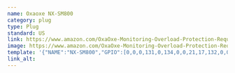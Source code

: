```yaml
---
name: Oxaoxe NX-SM800
category: plug
type: Plug
standard: US
link: https://www.amazon.com/OxaOxe-Monitoring-Overload-Protection-Required/dp/B07G2NQMGX
image: https://www.amazon.com/OxaOxe-Monitoring-Overload-Protection-Required/dp/B07G2NQMGX
template: '{"NAME":"NX-SM800","GPIO":[0,0,0,131,0,134,0,0,21,17,132,0,0],"FLAG":0,"BASE":45}' 
link_alt: 
---
```









